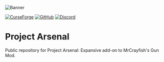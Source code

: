![Banner](https://i.postimg.cc/prc93y5c/pa-banner2.png)

[![CurseForge](http://cf.way2muchnoise.eu/full_683122_downloads.svg?badge_style=for_the_badge)](https://www.curseforge.com/minecraft/mc-mods/project-arsenal)
[![GitHub](https://img.shields.io/badge/GitHub-171515?style=for-the-badge&logo=github&logoColor=white)](https://www.github.com/HaloOfBlocks/ProjectArsenal-Public)
[![Discord](https://img.shields.io/badge/Discord-7289DA?style=for-the-badge&logo=discord&logoColor=white)](https://discord.com/invite/47c9FG7fdW)

# Project Arsenal
Public repository for Project Arsenal: Expansive add-on to MrCrayfish's Gun Mod.
